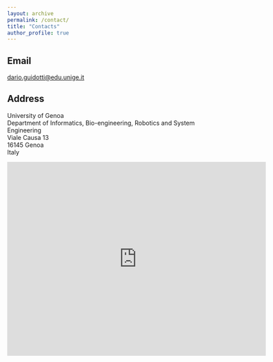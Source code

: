 ```yaml
---
layout: archive
permalink: /contact/
title: "Contacts"
author_profile: true
---
```


## Email

dario.guidotti@edu.unige.it

## Address
University of Genoa <br/>
Department of Informatics, Bio-engineering, Robotics and System Engineering <br/>
Viale Causa 13 <br/>
16145 Genoa <br/>
Italy

<iframe src="https://www.google.com/maps/embed?pb=!1m18!1m12!1m3!1d3084.3629992386145!2d8.958375315531878!3d44.40176021172093!2m3!1f0!2f0!3f0!3m2!1i1024!2i768!4f13.1!3m3!1m2!1s0x12d343a3a051e717%3A0x1207fced37146fd0!2sViale%20Francesco%20Causa%2C%2013%2C%2016145%20Genova%20GE!5e1!3m2!1sen!2sit!4v1593002241733!5m2!1sen!2sit" width="600" height="450" frameborder="0" style="border:0;" allowfullscreen="" aria-hidden="false" tabindex="0"></iframe>
